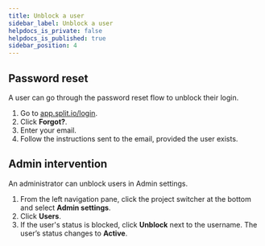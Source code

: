 ```yaml
---
title: Unblock a user
sidebar_label: Unblock a user
helpdocs_is_private: false
helpdocs_is_published: true
sidebar_position: 4
---
```


<p>
  <button hidden style={{borderRadius:'8px', border:'1px', fontFamily:'Courier New', fontWeight:'800', textAlign:'left'}}> help.split.io link: https://help.split.io/hc/en-us/articles/360020813272-Unblock-a-user </button>
</p>

## Password reset

A user can go through the password reset flow to unblock their login.

1. Go to [app.split.io/login](https://app.split.io/login).
2. Click **Forgot?**.
3. Enter your email.
4. Follow the instructions sent to the email, provided the user exists.

## Admin intervention

An administrator can unblock users in Admin settings.

1. From the left navigation pane, click the project switcher at the bottom and select **Admin settings**.
2. Click **Users**.
3. If the user's status is blocked, click **Unblock** next to the username. The user’s status changes to **Active**.
